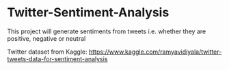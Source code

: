 # Twitter-Sentiment-Analysis

This project will generate sentiments from tweets i.e. whether they are positive, negative or neutral

Twitter dataset from Kaggle: https://www.kaggle.com/ramyavidiyala/twitter-tweets-data-for-sentiment-analysis
